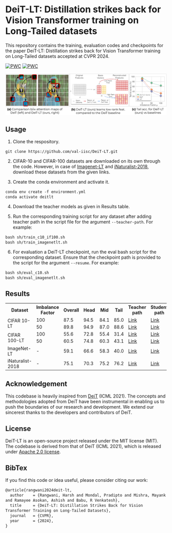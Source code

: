 # DeiT-LT: Distillation strikes back for Vision Transformer training on Long-Tailed datasets

This repository contains the training, evaluation codes and checkpoints for the paper DeiT-LT: Distillation strikes back for Vision Transformer training on Long-Tailed datasets accepted at CVPR 2024.

[![PWC](https://img.shields.io/endpoint.svg?url=https://paperswithcode.com/badge/deit-lt-distillation-strikes-back-for-vision/long-tail-learning-on-cifar-10-lt-r-50)](https://paperswithcode.com/sota/long-tail-learning-on-cifar-10-lt-r-50?p=deit-lt-distillation-strikes-back-for-vision)
[![PWC](https://img.shields.io/endpoint.svg?url=https://paperswithcode.com/badge/deit-lt-distillation-strikes-back-for-vision/long-tail-learning-on-cifar-10-lt-r-100)](https://paperswithcode.com/sota/long-tail-learning-on-cifar-10-lt-r-100?p=deit-lt-distillation-strikes-back-for-vision)

![DeiT-LT Teaser](static/DeiT-LT-Teaser.jpeg)
<!-- 
## Effect of distillation in DeiT-LT
![DeiT-LT Analysis](static/analysis.png)

A. We train DeiT-B with teachers trained on in-distribution images (RegNetY-16GF) and
out-of-distribution images (ResNet32). The out-of-distribution distillation leads to diverse experts, which become more diverse with deferred
re-weighting on the distillation token (DRW).

B. We plot the Mean Attention Distance for the patches across the early self attention block
1 (solid) and block 2 (dashed) for baselines, where we find that DeiT-LT leads to highly local and generalizable features.

C. We show the
rank of features for DIST token, where we demonstrate that students trained with SAM are more low-rank in comparison to baselines -->



## Usage

1. Clone the respository.
```
git clone https://github.com/val-iisc/DeiT-LT.git
```

2. CIFAR-10 and CIFAR-100 datasets are downloaded on its own through the code. However, in case of [Imagenet-LT](http://image-net.org/) and [iNaturalist-2018](https://github.com/visipedia/inat_comp/tree/master/2018), download these datasets from the given links.

3. Create the conda environment and activate it.

```
conda env create -f environment.yml
conda activate deitlt
```

4. Download the teacher models as given in Results table.

5. Run the corresponding training script for any dataset after adding teacher path in the script file for the argument `--teacher-path`. For example:
```
bash sh/train_c10_if100.sh
bash sh/train_imagenetlt.sh
```

6. For evaluation a DeiT-LT checkpoint, run the eval bash script for the corresponding dataset. Ensure that the checkpoint path is provided to the script for the argument `--resume`. For example: 
```
bash sh/eval_c10.sh
bash sh/eval_imagenetlt.sh
```

## Results

<table>
<tr>
<th>Dataset</th>
<th>Imbalance Factor</th>
<th>Overall</th>
<th>Head</th>
<th>Mid</th>
<th>Tail</th>
<th>Teacher path</th>
<th>Student path</th>
</tr>
<tr>
<td rowspan="2">CIFAR 10-LT</td>
<td>100</td>
<td>87.5</td>
<td>94.5</td>
<td>84.1</td>
<td>85.0</td>
<td><a href="https://api.wandb.ai/artifactsV2/default/pradipto611/QXJ0aWZhY3Q6Nzk3NzA4NTEx/3d5f8683cecaf84b2e4130f4f9d1f192/paco_sam_ckpt_cf10_if100.pth.tar">Link</a></td>
<td><a href="https://api.wandb.ai/artifactsV2/default/pradipto611/QXJ0aWZhY3Q6Nzk3NzA4NTEx/574dab8b51e97a8fca2b88d9f42e53c5/deit_base_distilled_patch16_224_resnet32_1200_CIFAR10LT_imb100_128_%5Bpaco_sam_teacher%5D_best_checkpoint.pth">Link</a></td>
</tr>
<tr>
<td>50</td>
<td>89.8</td>
<td>94.9</td>
<td>87.0</td>
<td>88.6</td>
<td><a href="https://api.wandb.ai/artifactsV2/default/pradipto611/QXJ0aWZhY3Q6Nzk3NzA4NTEx/fc15814c0ce158e6987110b256248e18/paco_sam_ckpt_cf10_if50.pth.tar">Link</a></td>
<td><a href="https://api.wandb.ai/artifactsV2/default/pradipto611/QXJ0aWZhY3Q6Nzk3NzA4NTEx/a1ee5cb061bb9e888dc54d84fa183a58/deit_base_distilled_patch16_224_resnet32_1200_CIFAR10LT_imb50_256_%5BIF50_paco_sam%5D_best_checkpoint.pth">Link</a></td>
</tr>
<tr>
<td rowspan="2">CIFAR 100-LT</td>
<td>100</td>
<td>55.6</td>
<td>72.8</td>
<td>55.4</td>
<td>31.4</td>
<td><a href="https://api.wandb.ai/artifactsV2/default/pradipto611/QXJ0aWZhY3Q6Nzk3NzA4NTEx/fc4a80f43013c11729e28426b64ef70b/cifar100_paco_sam_if100.pth.tar">Link</a></td>
<td><a href="https://api.wandb.ai/artifactsV2/default/pradipto611/QXJ0aWZhY3Q6Nzk3NzA4NTEx/cf0bdaca962d76f5d79be436478cfd5d/deit_base_distilled_patch16_224_resnet32_1200_CIFAR100LT_imb100_128_%5Bpaco_sam_teacher%5D_best_checkpoint.pth">Link</a></td>
</tr>
<tr>
<td>50</td>
<td>60.5</td>
<td>74.8</td>
<td>60.3</td>
<td>43.1</td>
<td><a href="https://api.wandb.ai/artifactsV2/default/pradipto611/QXJ0aWZhY3Q6Nzk3NzA4NTEx/f32d7dd157a9b2b27ff60f1900769ce0/cifar100_paco_sam_if50.pth.tar">Link</a></td>
<td><a href="https://api.wandb.ai/artifactsV2/default/pradipto611/QXJ0aWZhY3Q6Nzk3NzA4NTEx/69282bd245c8510b6edda1abb9459682/deit_base_distilled_patch16_224_resnet32_1200_CIFAR100LT_imb50_128_%5BIF50_paco_sam_teacher_cf100%5D_best_checkpoint.pth">Link</a></td>
</tr>
<tr>
<td>ImageNet-LT</td>
<td>-</td>
<td>59.1</td>
<td>66.6</td>
<td>58.3</td>
<td>40.0</td>
<td><a href="https://api.wandb.ai/artifactsV2/default/pradipto611/QXJ0aWZhY3Q6Nzk3Njk4NTk4/9bae08b41c6c4416e21e8250a955cdda/imagenetlt_paco_sam.pth.tar">Link</a></td>
<td><a href="https://api.wandb.ai/artifactsV2/default/pradipto611/QXJ0aWZhY3Q6Nzk3Njk4NTk4/79821d09b6603bdea5a18d957fd38b99/deit_base_distilled_patch16_224_resnet50_1400_IMAGENETLT_128_%5Bnew_paco_sam_teacher_flashv2%5D_best_checkpoint.pth">Link</a></td>
</tr>
<tr>
<td>iNaturalist-2018</td>
<td>-</td>
<td>75.1</td>
<td>70.3</td>
<td>75.2</td>
<td>76.2</td>
<td><a href="https://api.wandb.ai/artifactsV2/default/pradipto611/QXJ0aWZhY3Q6Nzk3Njk4NTk4/9db822ec842c5d6c6ada53ce686fe9a7/inat_paco_sam.pth.tar">Link</a></td>
<td><a href="https://api.wandb.ai/artifactsV2/default/pradipto611/QXJ0aWZhY3Q6Nzk3Njk4NTk4/5d643af66f1ca8f49de3ef6606166103/deit_base_distilled_patch16_224_resnet50_1000_INAT18_128_%5Bpaco_sam_teacher_long_schedule%5D_best_checkpoint.pth">Link</a></td>
</tr>
</table>


## Acknowledgement
This codebase is heavily inspired from [DeiT](https://github.com/facebookresearch/deit) (ICML 2021). The concepts and methodologies adopted from DeiT have been instrumental in enabling us to push the boundaries of our research and development. We extend our sincerest thanks to the developers and contributors of DeiT. 

## License
DeiT-LT is an open-source project released under the MIT license (MIT). The codebase is derived from that of DeiT (ICML 2021), which is released under [Apache 2.0 license](https://github.com/val-iisc/DeiT-LT/blob/main/LICENSE-FACEBOOK).

## BibTex
If you find this code or idea useful, please consider citing our work:
```
@article{rangwani2024deit-lt,
  author    = {Rangwani, Harsh and Mondal, Pradipto and Mishra, Mayank and Ramayee Asokan, Ashish and Babu, R Venkatesh},
  title     = {DeiT-LT: Distillation Strikes Back for Vision Transformer Training on Long-Tailed Datasets},
  journal   = {CVPR},
  year      = {2024},
}
```
 
 
 
 

